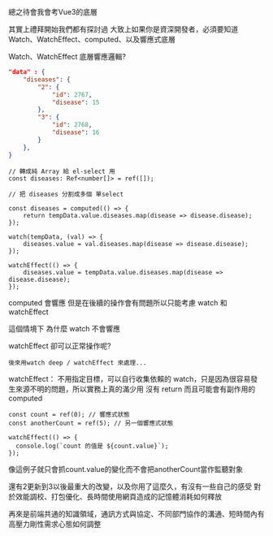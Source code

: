 總之待會我會考Vue3的底層

其實上禮拜開始我們都有探討過
大致上如果你是資深開發者，必須要知道Watch、WatchEffect、computed、以及響應式底層

Watch、WatchEffect
底層響應邏輯?

```json
"data" : {
    "diseases": {
        "2": {
            "id": 2767,
            "disease": 15
        },
        "3": {
            "id": 2768,
            "disease": 16
        }
    },
}
```

```vue
// 轉成純 Array 給 el-select 用
const diseases: Ref<number[]> = ref([]);

// 把 diseases 分割成多個 單select

const diseases = computed(() => {
    return tempData.value.diseases.map(disease => disease.disease);
});

watch(tempData, (val) => {
    diseases.value = val.diseases.map(disease => disease.disease);
});

watchEffect(() => {
    diseases.value = tempData.value.diseases.map(disease => disease.disease);
});
```

computed 會響應  但是在後續的操作會有問題所以只能考慮 watch 和 watchEffect

這個情境下 為什麼  watch 不會響應

watchEffect 卻可以正常操作呢?

`後來用watch deep / watchEffect 來處理...`

watchEffect：
不用指定目標，可以自行收集依賴的 watch，只是因為很容易發生來源不明的問題，所以實務上真的滿少用
沒有 return 而且可能會有副作用的 computed
```
const count = ref(0); // 響應式狀態
const anotherCount = ref(5); // 另一個響應式狀態

watchEffect(() => {
  console.log(`count 的值是 ${count.value}`);
});
```

像這例子就只會抓count.value的變化而不會把anotherCount當作監聽對象












還有2更新到3以後最重大的改變，以及你用了這麼久，有沒有一些自己的感受
對於效能調校、打包優化、長時間使用網頁造成的記憶體消耗如何釋放

再來是前端共通的知識領域，通訊方式與協定、不同部門協作的溝通、短時間內有高壓力剛性需求心態如何調整
